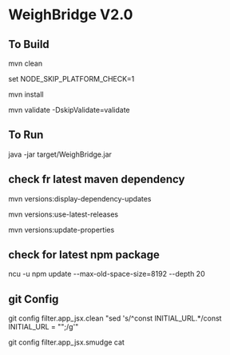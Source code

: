 WeighBridge V2.0
================

## To Build
mvn clean

set NODE_SKIP_PLATFORM_CHECK=1

mvn install

mvn validate -DskipValidate=validate

## To Run
java -jar target/WeighBridge.jar

## check fr latest maven dependency
mvn versions:display-dependency-updates

mvn versions:use-latest-releases

mvn versions:update-properties

## check for latest npm package
ncu -u
npm update --max-old-space-size=8192 --depth 20

## git Config
git config filter.app_jsx.clean "sed 's/^const INITIAL_URL.*/const INITIAL_URL = \"\";/g'"

git config filter.app_jsx.smudge cat
